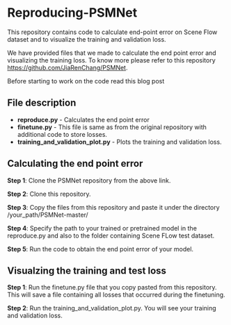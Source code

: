 # Reproducing-PSMNet
This repository contains code to calculate end-point error on Scene Flow dataset and to visualize the training and validation loss.

We have provided files that we made to calculate the end point error and visualizing the training loss. To know more please refer to this repository https://github.com/JiaRenChang/PSMNet.

Before starting to work on the code read this blog post 

## File description
* **reproduce.py**                    - Calculates the end point error
* **finetune.py**                     - This file is same as from the original repository with additional code to store losses.
* **training_and_validation_plot.py** - Plots the training and validation loss.


## Calculating the end point error

**Step 1**:
Clone the PSMNet repository from the above link. 

**Step 2**:
Clone this repository.

**Step 3**:
Copy the files from this repository and paste it under the directory /your_path/PSMNet-master/

**Step 4**:
Specify the path to your trained or pretrained model in the reproduce.py and also to the folder containing Scene FLow test dataset.

**Step 5**:
Run the code to obtain the end point error of your model.

##  Visualzing the training and test loss
**Step 1**:
Run the finetune.py file that you copy pasted from this repository. This will save a file containing all losses that occurred during the finetuning.

**Step 2**:
Run the training_and_validation_plot.py. You will see your training and validation loss.

